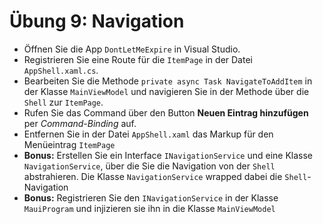 # Übung 9: Navigation

- Öffnen Sie die App `DontLetMeExpire` in Visual Studio.
- Registrieren Sie eine Route für die `ItemPage` in der Datei `AppShell.xaml.cs`.
- Bearbeiten Sie die Methode `private async Task NavigateToAddItem` in der Klasse `MainViewModel` und navigieren Sie in der Methode über die `Shell` zur `ItemPage`.
- Rufen Sie das Command über den Button **Neuen Eintrag hinzufügen** per *Command-Binding* auf.
- Entfernen Sie in der Datei `AppShell.xaml` das Markup für den Menüeintrag `ItemPage`
- **Bonus:** Erstellen Sie ein Interface `INavigationService` und eine Klasse `NavigationService`, über die Sie die Navigation von der `Shell` abstrahieren. Die Klasse `NavigationService` wrapped dabei die `Shell`-Navigation
- **Bonus:** Registrieren Sie den `INavigationService` in der Klasse `MauiProgram` und injizieren sie ihn in die Klasse `MainViewModel`
